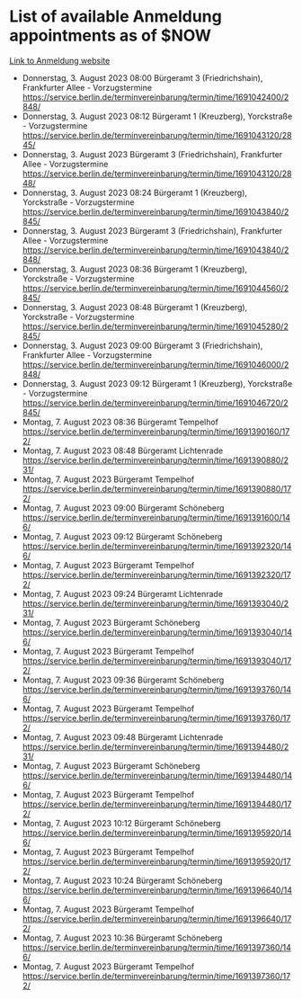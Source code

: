# List of available Anmeldung appointments as of $NOW
[Link to Anmeldung website](https://service.berlin.de/terminvereinbarung/termin/tag.php?termin=1&anliegen[]=120686&dienstleisterlist=122210,122217,327316,122219,327312,122227,327314,122231,327346,122243,327348,122254,122252,329742,122260,329745,122262,329748,122271,327278,122273,327274,122277,327276,330436,122280,327294,122282,327290,122284,327292,122291,327270,122285,327266,122286,327264,122296,327268,150230,329760,122297,327286,122294,327284,122312,329763,122314,329775,122304,327330,122311,327334,122309,327332,317869,122281,327352,122279,329772,122283,122276,327324,122274,327326,122267,329766,122246,327318,122251,327320,122257,327322,122208,327298,122226,327300&herkunft=http%3A%2F%2Fservice.berlin.de%2Fdienstleistung%2F120686%2F)
- Donnerstag, 3. August 2023 08:00 Bürgeramt 3 (Friedrichshain), Frankfurter Allee - Vorzugstermine https://service.berlin.de/terminvereinbarung/termin/time/1691042400/2848/
- Donnerstag, 3. August 2023 08:12 Bürgeramt 1 (Kreuzberg), Yorckstraße - Vorzugstermine https://service.berlin.de/terminvereinbarung/termin/time/1691043120/2845/
- Donnerstag, 3. August 2023  Bürgeramt 3 (Friedrichshain), Frankfurter Allee - Vorzugstermine https://service.berlin.de/terminvereinbarung/termin/time/1691043120/2848/
- Donnerstag, 3. August 2023 08:24 Bürgeramt 1 (Kreuzberg), Yorckstraße - Vorzugstermine https://service.berlin.de/terminvereinbarung/termin/time/1691043840/2845/
- Donnerstag, 3. August 2023  Bürgeramt 3 (Friedrichshain), Frankfurter Allee - Vorzugstermine https://service.berlin.de/terminvereinbarung/termin/time/1691043840/2848/
- Donnerstag, 3. August 2023 08:36 Bürgeramt 1 (Kreuzberg), Yorckstraße - Vorzugstermine https://service.berlin.de/terminvereinbarung/termin/time/1691044560/2845/
- Donnerstag, 3. August 2023 08:48 Bürgeramt 1 (Kreuzberg), Yorckstraße - Vorzugstermine https://service.berlin.de/terminvereinbarung/termin/time/1691045280/2845/
- Donnerstag, 3. August 2023 09:00 Bürgeramt 3 (Friedrichshain), Frankfurter Allee - Vorzugstermine https://service.berlin.de/terminvereinbarung/termin/time/1691046000/2848/
- Donnerstag, 3. August 2023 09:12 Bürgeramt 1 (Kreuzberg), Yorckstraße - Vorzugstermine https://service.berlin.de/terminvereinbarung/termin/time/1691046720/2845/
- Montag, 7. August 2023 08:36 Bürgeramt Tempelhof https://service.berlin.de/terminvereinbarung/termin/time/1691390160/172/
- Montag, 7. August 2023 08:48 Bürgeramt Lichtenrade https://service.berlin.de/terminvereinbarung/termin/time/1691390880/231/
- Montag, 7. August 2023  Bürgeramt Tempelhof https://service.berlin.de/terminvereinbarung/termin/time/1691390880/172/
- Montag, 7. August 2023 09:00 Bürgeramt Schöneberg https://service.berlin.de/terminvereinbarung/termin/time/1691391600/146/
- Montag, 7. August 2023 09:12 Bürgeramt Schöneberg https://service.berlin.de/terminvereinbarung/termin/time/1691392320/146/
- Montag, 7. August 2023  Bürgeramt Tempelhof https://service.berlin.de/terminvereinbarung/termin/time/1691392320/172/
- Montag, 7. August 2023 09:24 Bürgeramt Lichtenrade https://service.berlin.de/terminvereinbarung/termin/time/1691393040/231/
- Montag, 7. August 2023  Bürgeramt Schöneberg https://service.berlin.de/terminvereinbarung/termin/time/1691393040/146/
- Montag, 7. August 2023  Bürgeramt Tempelhof https://service.berlin.de/terminvereinbarung/termin/time/1691393040/172/
- Montag, 7. August 2023 09:36 Bürgeramt Schöneberg https://service.berlin.de/terminvereinbarung/termin/time/1691393760/146/
- Montag, 7. August 2023  Bürgeramt Tempelhof https://service.berlin.de/terminvereinbarung/termin/time/1691393760/172/
- Montag, 7. August 2023 09:48 Bürgeramt Lichtenrade https://service.berlin.de/terminvereinbarung/termin/time/1691394480/231/
- Montag, 7. August 2023  Bürgeramt Schöneberg https://service.berlin.de/terminvereinbarung/termin/time/1691394480/146/
- Montag, 7. August 2023  Bürgeramt Tempelhof https://service.berlin.de/terminvereinbarung/termin/time/1691394480/172/
- Montag, 7. August 2023 10:12 Bürgeramt Schöneberg https://service.berlin.de/terminvereinbarung/termin/time/1691395920/146/
- Montag, 7. August 2023  Bürgeramt Tempelhof https://service.berlin.de/terminvereinbarung/termin/time/1691395920/172/
- Montag, 7. August 2023 10:24 Bürgeramt Schöneberg https://service.berlin.de/terminvereinbarung/termin/time/1691396640/146/
- Montag, 7. August 2023  Bürgeramt Tempelhof https://service.berlin.de/terminvereinbarung/termin/time/1691396640/172/
- Montag, 7. August 2023 10:36 Bürgeramt Schöneberg https://service.berlin.de/terminvereinbarung/termin/time/1691397360/146/
- Montag, 7. August 2023  Bürgeramt Tempelhof https://service.berlin.de/terminvereinbarung/termin/time/1691397360/172/

